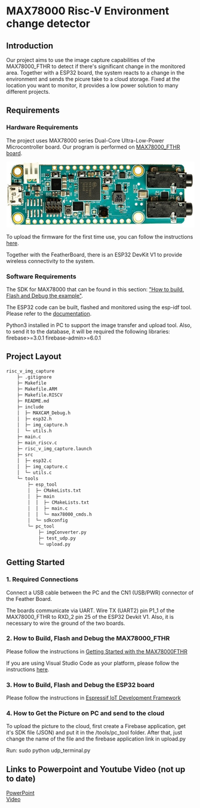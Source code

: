 # MAX78000 Risc-V Environment change detector

## Introduction

Our project aims to use the image capture capabilities of the MAX78000_FTHR to detect if there's significant change in the monitored area. Together with a ESP32 board, the system reacts to a change in the environment and sends the picure take to a cloud storage. Fixed at the location you want to monitor, it provides a low power solution to many different projects.

## Requirements

### Hardware Requirements

The project uses MAX78000 series Dual-Core Ultra-Low-Power Microcontroller board. Our program is performed on [MAX78000_FTHR board](https://www.analog.com/media/en/technical-documentation/data-sheets/max78000fthr.pdf).

![Board pic](./images/max78000fthr.jpg)

To upload the firmware for the first time use, you can follow the instructions [here](https://github.com/MaximIntegratedAI/MaximAI_Documentation/blob/master/MAX78000_Feather/README.md#first-time-firmware-updates).

Together with the FeatherBoard, there is an ESP32 DevKit V1 to provide wireless connectivity to the system.

### Software Requirements

The SDK for MAX78000 that can be found in this section: ["How to build, Flash and Debug the example"](#2-how-to-build-flash-and-debug-the-example).

The ESP32 code can be built, flashed and monitored using the esp-idf tool. Please refer to the [documentation](https://github.com/espressif/esp-idf).

Python3 installed in PC to support the image transfer and upload tool. Also, to send it to the database, it will be required the following libraries:
firebase>=3.0.1
firebase-admin>=6.0.1

## Project Layout  

    risc_v_img_capture
        ├─ .gitignore
        ├─ Makefile
        ├─ Makefile.ARM
        ├─ Makefile.RISCV
        ├─ README.md
        ├─ include
        │  ├─ MAXCAM_Debug.h
        │  ├─ esp32.h
        │  ├─ img_capture.h
        │  └─ utils.h
        ├─ main.c
        ├─ main_riscv.c
        ├─ risc_v_img_capture.launch
        ├─ src
        │  ├─ esp32.c
        │  ├─ img_capture.c
        │  └─ utils.c
        └─ tools
            ├─ esp_tool
            │  ├─ CMakeLists.txt
            │  ├─ main
            │  │  ├─ CMakeLists.txt
            │  │  ├─ main.c
            │  │  └─ max78000_cmds.h
            │  └─ sdkconfig
            └─ pc_tool
                ├─ imgConverter.py
                ├─ test_udp.py
                └─ upload.py

## Getting Started  

### 1.  Required Connections  

Connect a USB cable between the PC and the CN1 (USB/PWR) connector of the Feather Board.

The boards communicate via UART. Wire TX (UART2) pin P1_1 of the MAX78000_FTHR to RXD_2 pin 25 of the ESP32 Devkit V1. Also, it is necessary to wire the ground of the two boards.

### 2.  How to Build, Flash and Debug the MAX78000_FTHR

Please follow the instructions in [Getting Started with the MAX78000FTHR](https://github.com/MaximIntegratedAI/MaximAI_Documentation/blob/master/MAX78000_Feather/README.md#getting-started-with-the-max78000fthr)

If you are using Visual Studio Code as your platform, please follow the instructions  [here](.vscode/readme.md).

### 3.  How to Build, Flash and Debug the ESP32 board

Please follow the instructions in [Espressif IoT Development Framework]((https://github.com/espressif/esp-idf))

### 4. How to Get the Picture on PC and send to the cloud

To upload the picture to the cloud, first create a Firebase application, get it's SDK file (JSON) and put it in the /tools/pc_tool folder. After that, just change the name of the file and the firebase application link in upload.py

Run: sudo python udp_terminal.py

## Links to Powerpoint and Youtube Video (not up to date)

[PowerPoint](https://docs.google.com/presentation/d/1iDG8Hwt4incC3QIWbK0QsuGcLuzB3y-jmzu0u0kR7mA/edit?usp=sharing)  
[Video](https://youtu.be/qPhET3jG1A0)
